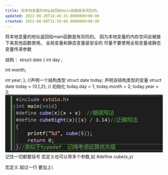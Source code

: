 ```yaml
---
title: 将本地变量的地址返回给main函数是有风险的。
updated: 2022-08-20T14:45:31.0000000+08:00
created: 2022-08-08T15:58:04.0000000+08:00
---
```


将本地变量的地址返回给main函数是有风险的。
因为本地变量的内存空间会被接下来其他函数使用。
全局变量和静态变量是安全的
尽量不要使用全局变量或静态变量传递参数

结构：
struct date
{
int day ;

int month;

int year;
}; //声明一个结构类型
struct date today; 声明该结构类型的变量
struct date today = {0,1,2}; // 初始化
today.day = 1;
today.month = 2;
today.year = 3;
![image1](../../resources/image1-3.png)
记住一切都要括号
宏定义也可以带多个参数,如 #define cube(x,y)

宏定义 超过一行 要加上\\
